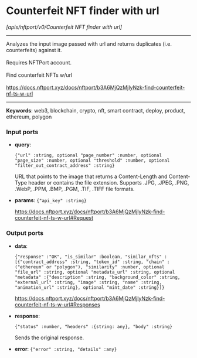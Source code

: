 # Counterfeit NFT finder with url

_[apis/nftport/v0/Counterfeit NFT finder with url]_

---

Analyzes the input image passed with url and returns duplicates (i.e. counterfeits) against it. <br>
<br>
Requires NFTPort account.<br>
<br>
Find counterfeit NFTs w/url<br>
<br>
https://docs.nftport.xyz/docs/nftport/b3A6MjQzMjIyNzk-find-counterfeit-nf-ts-w-url<br>

---

__Keywords__: web3, blockchain, crypto, nft, smart contract, deploy, product, ethereum, polygon

### Input ports

* __query__: 
    ```
    {"url" :string, optional "page_number" :number, optional "page_size" :number, optional "threshold" :number, optional "filter_out_contract_address" :string}
    ```

    URL that points to the image that returns a Content-Length and Content-Type header or contains the file extension. Supports .JPG, .JPEG, .PNG, .WebP, .PPM, .BMP, .PGM, .TIF, .TIFF file formats.<br>


* __params__: ` {"api_key" :string} `

    https://docs.nftport.xyz/docs/nftport/b3A6MjQzMjIyNzk-find-counterfeit-nf-ts-w-url#Request<br>

### Output ports

* __data__: 
    ```
    {"response" :"OK", "is_similar" :boolean, "similar_nfts" :[{"contract_address" :string, "token_id" :string, "chain" :("ethereum" or "polygon"), "similarity" :number, optional "file_url" :string, optional "metadata_url" :string, optional "metadata" :{"description" :string, "background_color" :string, "external_url" :string, "image" :string, "name" :string, "animation_url" :string}, optional "mint_date" :string}]}
    ```

    https://docs.nftport.xyz/docs/nftport/b3A6MjQzMjIyNzk-find-counterfeit-nf-ts-w-url#Responses<br>


* __response__: 
    ```
    {"status" :number, "headers" :{string: any}, "body" :string}
    ```

    Sends the original response.<br>


* __error__: ` {"error" :string, "details" :any} `

